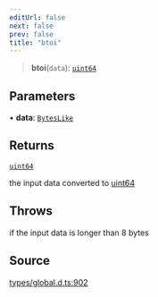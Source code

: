 ```yaml
---
editUrl: false
next: false
prev: false
title: "btoi"
---
```


> **btoi**(`data`): [`uint64`](../type-aliases/uint64.md)

## Parameters

• **data**: [`BytesLike`](../type-aliases/BytesLike.md)

## Returns

[`uint64`](../type-aliases/uint64.md)

the input data converted to  [uint64](../type-aliases/uint64.md)

## Throws

if the input data is longer than 8 bytes

## Source

[types/global.d.ts:902](https://github.com/algorandfoundation/tealscript/blob/e015f8b0/types/global.d.ts#L902)
